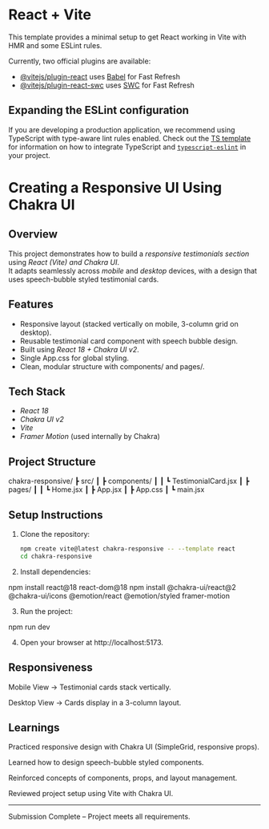 # React + Vite

This template provides a minimal setup to get React working in Vite with HMR and some ESLint rules.

Currently, two official plugins are available:

- [@vitejs/plugin-react](https://github.com/vitejs/vite-plugin-react/blob/main/packages/plugin-react) uses [Babel](https://babeljs.io/) for Fast Refresh
- [@vitejs/plugin-react-swc](https://github.com/vitejs/vite-plugin-react/blob/main/packages/plugin-react-swc) uses [SWC](https://swc.rs/) for Fast Refresh

## Expanding the ESLint configuration

If you are developing a production application, we recommend using TypeScript with type-aware lint rules enabled. Check out the [TS template](https://github.com/vitejs/vite/tree/main/packages/create-vite/template-react-ts) for information on how to integrate TypeScript and [`typescript-eslint`](https://typescript-eslint.io) in your project.

# Creating a Responsive UI Using Chakra UI

## Overview
This project demonstrates how to build a *responsive testimonials section* using *React (Vite) and Chakra UI*.  
It adapts seamlessly across *mobile* and *desktop* devices, with a design that uses speech-bubble styled testimonial cards.

## Features
- Responsive layout (stacked vertically on mobile, 3-column grid on desktop).
- Reusable testimonial card component with speech bubble design.
- Built using *React 18 + Chakra UI v2*.
- Single App.css for global styling.
- Clean, modular structure with components/ and pages/.

## Tech Stack
- *React 18*
- *Chakra UI v2*
- *Vite*
- *Framer Motion* (used internally by Chakra)

##  Project Structure

chakra-responsive/ ┣ src/ ┃ ┣ components/ ┃ ┃ ┗ TestimonialCard.jsx ┃ ┣ pages/ ┃ ┃ ┗ Home.jsx ┃ ┣ App.jsx ┃ ┣ App.css ┃ ┗ main.jsx

##  Setup Instructions
1. Clone the repository:
   ```bash
   npm create vite@latest chakra-responsive -- --template react
   cd chakra-responsive

2. Install dependencies:

npm install react@18 react-dom@18
npm install @chakra-ui/react@2 @chakra-ui/icons @emotion/react @emotion/styled framer-motion


3. Run the project:

npm run dev


4. Open your browser at http://localhost:5173.



## Responsiveness

Mobile View → Testimonial cards stack vertically.

Desktop View → Cards display in a 3-column layout.


## Learnings

Practiced responsive design with Chakra UI (SimpleGrid, responsive props).

Learned how to design speech-bubble styled components.

Reinforced concepts of components, props, and layout management.

Reviewed project setup using Vite with Chakra UI.



---

Submission Complete – Project meets all requirements.